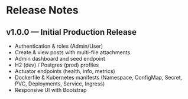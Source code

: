 # Release Notes

## v1.0.0 — Initial Production Release
- Authentication & roles (Admin/User)
- Create & view posts with multi-file attachments
- Admin dashboard and seed endpoint
- H2 (dev) / Postgres (prod) profiles
- Actuator endpoints (health, info, metrics)
- Dockerfile & Kubernetes manifests (Namespace, ConfigMap, Secret, PVC, Deployments, Service, Ingress)
- Responsive UI with Bootstrap
